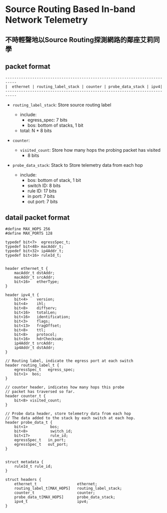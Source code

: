 # Source Routing Based In-band Network Telemetry
## 不時輕聲地以Source Routing探測網路的鄰座艾莉同學

## packet format
```
---------------------------------------------------------------------------
|  ethernet | routing_label_stack | counter | probe_data_stack | ipv4|
---------------------------------------------------------------------------
```
- `routing_label_stack`: Store source routing label
  - include:
    - egress_spec: 7 bits
    - bos: bottom of stacks, 1 bit
  - total: N * 8 bits

- `counter`: 
  - `visited_count`: Store how many hops the probing packet has visited
    - 8 bits

- `probe_data_stack`: Stack to Store telemetry data from each hop
  - include:
    - bos: bottom of stack, 1 bit
    - switch ID: 8 bits
    - rule ID: 17 bits
    - in port: 7 bits
    - out port: 7 bits

## datail packet format
```c=
#define MAX_HOPS 256  
#define MAX_PORTS 128

typedef bit<7>  egressSpec_t;
typedef bit<48> macAddr_t;
typedef bit<32> ip4Addr_t;
typedef bit<16> ruleId_t;


header ethernet_t {
    macAddr_t dstAddr;
    macAddr_t srcAddr;
    bit<16>   etherType;
}

header ipv4_t {
    bit<4>    version;
    bit<4>    ihl;
    bit<8>    diffserv;
    bit<16>   totalLen;
    bit<16>   identification;
    bit<3>    flags;
    bit<13>   fragOffset;
    bit<8>    ttl;
    bit<8>    protocol;
    bit<16>   hdrChecksum;
    ip4Addr_t srcAddr;
    ip4Addr_t dstAddr;
}

// Routing label, indicate the egress port at each switch
header routing_label_t {
    egressSpec_t   egress_spec;
    bit<1>  bos;
}

// counter header, indicates how many hops this probe
// packet has traversed so far.
header counter_t {
    bit<8> visited_count;
}

// Probe data header, store telemetry data from each hop
// The data added to the stack by each switch at each hop.
header probe_data_t {
    bit<1>          bos;
    bit<8>          switch_id;
    bit<17>         rule_id;
    egressSpec_t   in_port;
    egressSpec_t   out_port;
}


struct metadata {
    ruleId_t rule_id;
}

struct headers {
    ethernet_t                  ethernet;
    routing_label_t[MAX_HOPS]   routing_label_stack;
    counter_t                   counter;
    probe_data_t[MAX_HOPS]      probe_data_stack;
    ipv4_t                      ipv4;
}
```